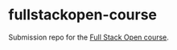 # fullstackopen-course
Submission repo for the [Full Stack Open course](https://fullstackopen.com/en/).
